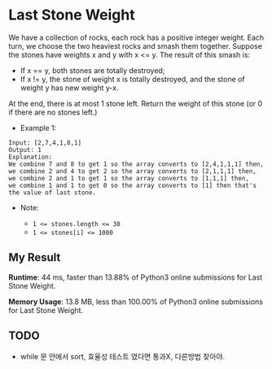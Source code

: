 # Last Stone Weight

We have a collection of rocks, each rock has a positive integer weight.
Each turn, we choose the two heaviest rocks and smash them together.  Suppose the stones have weights x and y with x <= y.  The result of this smash is:

- If x == y, both stones are totally destroyed;
- If x != y, the stone of weight x is totally destroyed, and the stone of weight y has new weight y-x.

At the end, there is at most 1 stone left.  Return the weight of this stone (or 0 if there are no stones left.)

- Example 1:

```
Input: [2,7,4,1,8,1]
Output: 1
Explanation: 
We combine 7 and 8 to get 1 so the array converts to [2,4,1,1,1] then,
we combine 2 and 4 to get 2 so the array converts to [2,1,1,1] then,
we combine 2 and 1 to get 1 so the array converts to [1,1,1] then,
we combine 1 and 1 to get 0 so the array converts to [1] then that's the value of last stone.
``` 

- Note:

  - `1 <= stones.length <= 30`
  - `1 <= stones[i] <= 1000`
  
  
## My Result
  
**Runtime**: 44 ms, faster than 13.88% of Python3 online submissions for Last Stone Weight.

**Memory Usage**: 13.8 MB, less than 100.00% of Python3 online submissions for Last Stone Weight.

## TODO

- while 문 안에서 sort, 효율성 테스트 였다면 통과X, 다른방법 찾아야.
